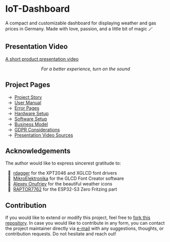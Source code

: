 # IoT-Dashboard
A compact and customizable dashboard for displaying weather and gas prices in Germany. Made with love, passion, and a little bit of magic 🪄

## Presentation Video

[A short product presentation video](https://github.com/user-attachments/assets/f38d3d40-2859-4da9-9e7c-9e06c5ae1cb3)
<p align="center"><i>For a better experience, turn on the sound</i></p>

## Project Pages
&nbsp;&nbsp;→ &nbsp;[Project Story](./pages/project-story.md)  
&nbsp;&nbsp;→ &nbsp;[User Manual](./pages/user-manual.md)  
&nbsp;&nbsp;→ &nbsp;[Error Pages](./errors)  
&nbsp;&nbsp;→ &nbsp;[Hardware Setup](./pages/hardware-setup.md)  
&nbsp;&nbsp;→ &nbsp;[Software Setup](./pages/software-setup.md)  
&nbsp;&nbsp;→ &nbsp;[Business Model](./pages/business-model.md)  
&nbsp;&nbsp;→ &nbsp;[GDPR Considerations](./pages/gdpr-considerations.md)  
&nbsp;&nbsp;→ &nbsp;[Presentation Video Sources](./pages/video-sources.md)

## Acknowledgements
The author would like to express sincerest gratitude to:  

&nbsp;&nbsp;🎺 &nbsp;[rdagger](https://github.com/rdagger) for the XPT2046 and XGLCD font drivers  
&nbsp;&nbsp;🎺 &nbsp;[MikroElektronika](https://www.mikroe.com/glcd-font-creator) for the GLCD Font Creator software  
&nbsp;&nbsp;🎺 &nbsp;[Alexey Onufriev](https://dribbble.com/onufriev) for the beautiful weather icons  
&nbsp;&nbsp;🎺 &nbsp;[RAPTOR7762](https://github.com/RAPTOR7762) for the ESP32-S3 Zero Fritzing part

## Contribution
If you would like to extend or modify this project, feel free to [fork this repository](https://github.com/smolinde/iot-dashboard/fork). In case you would like to contribute in any form, you can contact the project maintainer directly via [e-mail](mailto:denis.smolin@gmx.de) with any suggestions, thoughts, or contribution requests. Do not hesitate and reach out!
